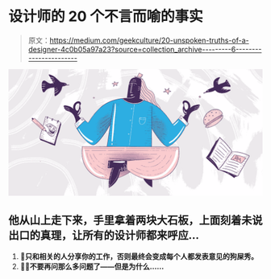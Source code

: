 # 设计师的 20 个不言而喻的事实

> 原文：<https://medium.com/geekculture/20-unspoken-truths-of-a-designer-4c0b05a97a23?source=collection_archive---------6----------------------->

![](img/b28f0738c36ab8411b1f4a7294e77531.png)

## 他从山上走下来，手里拿着两块大石板，上面刻着未说出口的真理，让所有的设计师都来呼应…

1.  **👀只和相关的人分享你的工作，否则最终会变成每个人都发表意见的狗屎秀。**
2.  **🙋‍♀不要再问那么多问题了——但是为什么……**